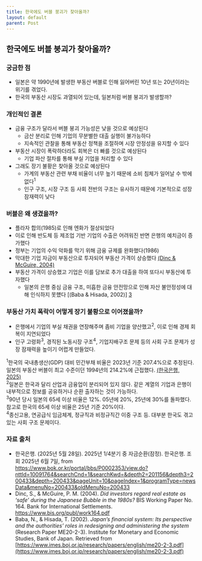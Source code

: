 ```yaml
---
title: 한국에도 버블 붕괴가 찾아올까? 
layout: default
parent: Post
---
```


## 한국에도 버블 붕괴가 찾아올까?
### 궁금한 점
- 일본은 약 1990년에 발생한 부동산 버블로 인해 잃어버린 10년 또는 20년이라는 위기를 겪었다.<br/>
- 한국의 부동산 시장도 과열되어 있는데, 일본처럼 버블 붕괴가 발생할까?<br/>

### 개인적인 결론
- 금융 구조가 달라서 버블 붕괴 가능성은 낮을 것으로 예상된다<br/>
  - 금산 분리로 인해 기업의 무분별한 대출 실행이 불가능하다<br/>
  - 지속적인 관찰을 통해 부동산 정책을 조절하며 시장 안정성을 유지할 수 있다<br/>
- 부동산 시장이 폭락하더라도 회복은 더 빠를 것으로 예상된다<br/>
  - 기업 파산 절차를 통해 부실 기업을 처리할 수 있다<br/>
- 그래도 장기 불황은 찾아올 것으로 예상된다<br/>
  - 가계의 부동산 관련 부채 비율이 너무 높기 때문에 소비 침체가 일어날 수 밖에 없다<sup>1</sup><br/>
  - 인구 구조, 시장 구조 등 사회 전반의 구조는 유사하기 때문에 기본적으로 성장 잠재력이 낮다<br/>

### 버블은 왜 생겼을까?
  - 플라자 합의(1985)로 인해 엔화가 절상되었다<br/>
  - 이로 인해 반도체 등 제조업 기반 기업의 수출은 어려워진 반면 은행의 예치금이 증가했다<br/>
  - 정부는 기업의 수익 악화를 막기 위해 금융 규제를 완화했다(1986)<br/>
  - 막대한 기업 자금이 부동산으로 투자되어 부동산 가격이 상승했다 [(Dinc & McGuire, 2004)][2]<br/>
  - 부동산 가격이 상승했고 기업은 이를 담보로 추가 대출을 하여 또다시 부동산에 투자했다<br/>
    - 일본의 은행 중심 금융 구조, 미흡한 금융 안전망으로 인해 자산 불안정성에 대해 인식하지 못헀다 [(Baba & Hisada, 2002)] [3]<br/>

### 부동산 가치 폭락이 어떻게 장기 불황으로 이어졌을까?
  - 은행에서 기업의 부실 채권을 연장해주며 좀비 기업을 양산했고<sup>2</sup>, 이로 인해 경제 회복이 지연되었다<br/>
  - 인구 고령화<sup>3</sup>, 경직된 노동시장 구조<sup>4</sup>, 기업지배구조 문제 등의 사회 구조 문제가 성장 잠재력을 높이기 어렵게 만들었다.<br/>

<sup>1</sup>한국의 국내총생산(GDP) 대비 민간부채 비율은 2023년 기준 207.4%으로 추정된다. 일본의 부동산 버블이 최고 수준이던 1994년의 214.2%에 근접했다. [(한국은행, 2025)][1]<br/>
<sup>2</sup>일본은 한국과 달리 산업과 금융업이 분리되어 있지 않다. 같은 계열의 기업과 은행이 내부적으로 정보를 공유하거나 순환 출자하는 것이 가능하다.<br/>
<sup>3</sup>90년 당시 일본의 65세 이상 비율은 12%. 05년에 20%, 25년에 30%를 돌파했다. 참고로 한국의 65세 이상 비율은 25년 기준 20%이다.<br/>
<sup>4</sup>종신고용, 연공급식 임금체계, 정규직과 비정규직간 이중 구조 등. 대부분 한국도 겪고 있는 사회 구조 문제이다.<br/>

### 자료 출처
- 한국은행. (2025년 5월 28일). 2025년 1/4분기 중 자금순환(잠정). 한국은행. 조회 2025년 6월 7일, from https://www.bok.or.kr/portal/bbs/P0002353/view.do?nttId=10091764&searchCnd=1&searchKwd=&depth2=201156&depth3=200433&depth=200433&pageUnit=10&pageIndex=1&programType=newsData&menuNo=200433&oldMenuNo=200433
- Dinc, S., & McGuire, P. M. (2004). _Did investors regard real estate as ‘safe’ during the Japanese Bubble in the 1980s?_ BIS Working Paper No. 164. Bank for International Settlements. https://www.bis.org/publ/work164.pdf
- Baba, N., & Hisada, T. (2002). _Japan’s financial system: Its perspective and the authorities’ roles in redesigning and administering the system_ (Research Paper ME20-2-3). Institute for Monetary and Economic Studies, Bank of Japan. Retrieved from [https://www.imes.boj.or.jp/research/papers/english/me20-2-3.pdf](https://www.imes.boj.or.jp/research/papers/english/me20-2-3.pdf)

[1]: https://www.bok.or.kr/portal/bbs/P0002353/view.do?nttId=10091764&searchCnd=1&searchKwd=&depth2=201156&depth3=200433&depth=200433&pageUnit=10&pageIndex=1&programType=newsData&menuNo=200433&oldMenuNo=200433
[2]: https://www.bis.org/publ/work164.pdf
[3]: https://www.imes.boj.or.jp/research/papers/english/me20-2-3.pdf